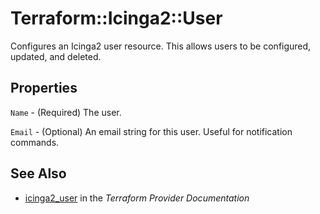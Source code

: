 # Terraform::Icinga2::User

Configures an Icinga2 user resource. This allows users to be configured, updated,
and deleted.

## Properties

`Name` - (Required) The user.

`Email` - (Optional) An email string for this user. Useful for notification commands.


## See Also

* [icinga2_user](https://www.terraform.io/docs/providers/icinga2/r/user.html) in the _Terraform Provider Documentation_